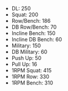 * DL: 250
*  Squat: 200
*  Row/Bench: 186
*  DB Row/Bench: 70
*  Incline Bench: 150
*  Incline DB Bench: 60
*  Military: 150
*  DB Military: 60
*  Push Up: 50
*  Pull Up: 16
*  1RPM Squat: 415
*  1RPM Row: 330
*  1RPM Bench: 310
